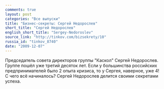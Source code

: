```yaml
---
comments: true
layout: post
categories: "Все выпуски"
title: "Бизнес-секреты: Сергей Недорослев"
short_title: "Сергей Недорослев"
english_short_title: "Sergey-Nedoroslev"
source_link: "http://tinkov.com/bizsekrety/10"
russia_id: "tinkov_8740"
date: "2009-12-07"
---
```

Председатель совета директоров группы "Каскол" Сергей Недорослев. Группе пошёл уже третий десяток лет. Если у большинства российских предпринимателей было 2 опыта кризиса, то у Сергея, наверное, уже 4! С чего всё начиналось? Сергей Недорослев делится своими секретами успеха.
